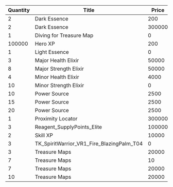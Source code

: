 | Quantity | Title | Price | Currency |  Dev Name |
| -------- | ----- | ----- | -------- |  -------- |
| 2 | Dark Essence | 200 | Gems | Marketplace.L12.Page02.Reagent.16 |
| 2 | Dark Essence | 300000 | Gold | Marketplace.L17.Page02.Shard.16 |
| 1 | Diving for Treasure Map | 0 | Gold | Marketplace.L20.Page02.Free.92 |
| 100000 | Hero XP | 200 | Gold | Marketplace.L02.Page02.XP.02 |
| 1 | Light Essence | 0 | Gold | Marketplace.L08.Page02.Free.47 |
| 3 | Major Health Elixir | 50000 | Gold | Marketplace.L14.Page02.ElixirAll.06 |
| 8 | Major Strength Elixir | 50000 | Gold | Marketplace.L09.Page02.MajorElixir.08 |
| 4 | Minor Health Elixir | 4000 | Gold | Marketplace.L04.Page02.MinorElixir.05 |
| 10 | Minor Strength Elixir | 0 | Gold | Marketplace.L01.Page02.Free.08 |
| 10 | Power Source | 2500 | Gold | Marketplace.L05.Page02.PowerSource.02 |
| 15 | Power Source | 2500 | Gold | Marketplace.L10.Page02.PowerSource.05 |
| 20 | Power Source | 2500 | Gold | Marketplace.L15.Page02.PowerSource.08 |
| 1 | Proximity Locator | 300000 | Gold | Marketplace.L18.Page02.Hero.05 |
| 3 | Reagent_SupplyPoints_Elite | 100000 | Gold | Marketplace.L06.Page02.Token.13 |
| 2 | Skill XP | 10000 | Gold | Marketplace.L13.Page02.MapsMisc.17 |
| 3 | TK_SpiritWarrior_VR1_Fire_BlazingPalm_T04 | 0 | Gold | Marketplace.L01.Page2.VIP5.FreeBonus.55 |
| 3 | Treasure Maps | 20000 | Gold | Marketplace.L03.Page02.MapFragments.02 |
| 7 | Treasure Maps | 10 | Gems | Marketplace.L07.Page02.MapFragments.07 |
| 7 | Treasure Maps | 20000 | Gold | Marketplace.L11.Page02.TreasureMap.02 |
| 10 | Treasure Maps | 20000 | Gold | Marketplace.L16.Page02.TreasureMap.05 |

